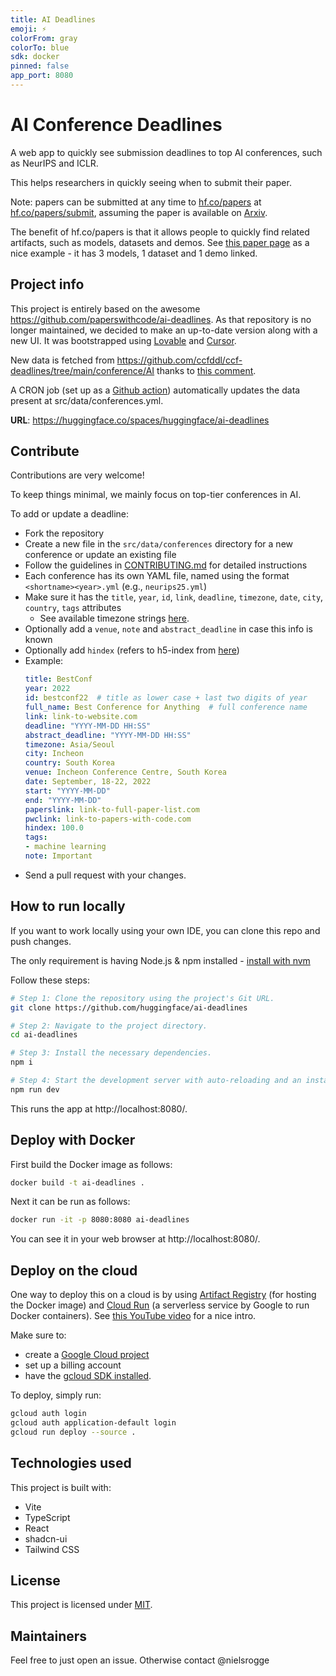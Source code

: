 ```yaml
---
title: AI Deadlines
emoji: ⚡
colorFrom: gray
colorTo: blue
sdk: docker
pinned: false
app_port: 8080
---
```


# AI Conference Deadlines

A web app to quickly see submission deadlines to top AI conferences, such as NeurIPS and ICLR.

This helps researchers in quickly seeing when to submit their paper.

Note: papers can be submitted at any time to [hf.co/papers](https://hf.co/papers) at [hf.co/papers/submit](https://hf.co/papers/submit), assuming the paper is available on [Arxiv](https://arxiv.org/).

The benefit of hf.co/papers is that it allows people to quickly find related artifacts, such as models, datasets and demos. See [this paper page](https://huggingface.co/papers/2502.04328) as a nice example - it has 3 models, 1 dataset and 1 demo linked.

## Project info

This project is entirely based on the awesome https://github.com/paperswithcode/ai-deadlines. As that repository is no longer maintained, we decided to make an up-to-date version along with a new UI. It was bootstrapped using [Lovable](https://lovable.dev/) and [Cursor](https://www.cursor.com/).

New data is fetched from https://github.com/ccfddl/ccf-deadlines/tree/main/conference/AI thanks to [this comment](https://github.com/paperswithcode/ai-deadlines/issues/723#issuecomment-2603420945). 

A CRON job (set up as a [Github action](.github/workflows/update-conferences.yml)) automatically updates the data present at src/data/conferences.yml.

**URL**: https://huggingface.co/spaces/huggingface/ai-deadlines

## Contribute

Contributions are very welcome!

To keep things minimal, we mainly focus on top-tier conferences in AI.

To add or update a deadline:
- Fork the repository
- Create a new file in the `src/data/conferences` directory for a new conference or update an existing file
- Follow the guidelines in [CONTRIBUTING.md](CONTRIBUTING.md) for detailed instructions
- Each conference has its own YAML file, named using the format `<shortname><year>.yml` (e.g., `neurips25.yml`)
- Make sure it has the `title`, `year`, `id`, `link`, `deadline`, `timezone`, `date`, `city`, `country`, `tags` attributes
    + See available timezone strings [here](https://momentjs.com/timezone/).
- Optionally add a `venue`, `note` and `abstract_deadline` in case this info is known
- Optionally add `hindex` (refers to h5-index from [here](https://scholar.google.com/citations?view_op=top_venues&vq=eng))
- Example:
    ```yaml
    title: BestConf
    year: 2022
    id: bestconf22  # title as lower case + last two digits of year
    full_name: Best Conference for Anything  # full conference name
    link: link-to-website.com
    deadline: "YYYY-MM-DD HH:SS"
    abstract_deadline: "YYYY-MM-DD HH:SS"
    timezone: Asia/Seoul
    city: Incheon
    country: South Korea
    venue: Incheon Conference Centre, South Korea
    date: September, 18-22, 2022
    start: "YYYY-MM-DD"
    end: "YYYY-MM-DD"
    paperslink: link-to-full-paper-list.com
    pwclink: link-to-papers-with-code.com
    hindex: 100.0
    tags:
    - machine learning
    note: Important
    ```
- Send a pull request with your changes.

## How to run locally

If you want to work locally using your own IDE, you can clone this repo and push changes.

The only requirement is having Node.js & npm installed - [install with nvm](https://github.com/nvm-sh/nvm#installing-and-updating)

Follow these steps:

```sh
# Step 1: Clone the repository using the project's Git URL.
git clone https://github.com/huggingface/ai-deadlines

# Step 2: Navigate to the project directory.
cd ai-deadlines

# Step 3: Install the necessary dependencies.
npm i

# Step 4: Start the development server with auto-reloading and an instant preview.
npm run dev
```

This runs the app at http://localhost:8080/.

## Deploy with Docker

First build the Docker image as follows:

```bash
docker build -t ai-deadlines .
```

Next it can be run as follows:

```bash
docker run -it -p 8080:8080 ai-deadlines
```

You can see it in your web browser at http://localhost:8080/.

## Deploy on the cloud

One way to deploy this on a cloud is by using [Artifact Registry](https://cloud.google.com/artifact-registry/docs) (for hosting the Docker image) and [Cloud Run](https://cloud.google.com/run?hl=en) (a serverless service by Google to run Docker containers). See [this YouTube video](https://youtu.be/cw34KMPSt4k?si=UbzNRobNzib93uDl) for a nice intro.

Make sure to:
- create a [Google Cloud project](https://console.cloud.google.com/)
- set up a billing account
- have the [gcloud SDK installed](https://cloud.google.com/sdk/docs/install).

To deploy, simply run:

```bash
gcloud auth login
gcloud auth application-default login
gcloud run deploy --source .
```

## Technologies used

This project is built with:

- Vite
- TypeScript
- React
- shadcn-ui
- Tailwind CSS

## License

This project is licensed under [MIT](LICENSE).

## Maintainers

Feel free to just open an issue. Otherwise contact @nielsrogge